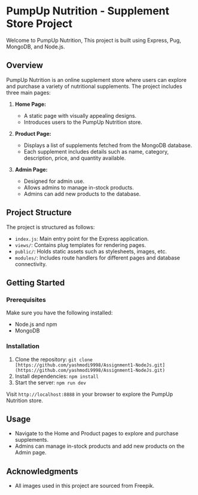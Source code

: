 # PumpUp Nutrition - Supplement Store Project

Welcome to PumpUp Nutrition, This project is built using Express, Pug, MongoDB, and Node.js.

## Overview

PumpUp Nutrition is an online supplement store where users can explore and purchase a variety of nutritional supplements. The project includes three main pages:

1. **Home Page:**

   - A static page with visually appealing designs.
   - Introduces users to the PumpUp Nutrition store.

2. **Product Page:**

   - Displays a list of supplements fetched from the MongoDB database.
   - Each supplement includes details such as name, category, description, price, and quantity available.

3. **Admin Page:**
   - Designed for admin use.
   - Allows admins to manage in-stock products.
   - Admins can add new products to the database.

## Project Structure

The project is structured as follows:

- `index.js`: Main entry point for the Express application.
- `views/`: Contains plug templates for rendering pages.
- `public/`: Holds static assets such as stylesheets, images, etc.
- `modules/`: Includes route handlers for different pages and database connectivity.

## Getting Started

### Prerequisites

Make sure you have the following installed:

- Node.js and npm
- MongoDB

### Installation

1. Clone the repository: `git clone [https://github.com/yashmodi9998/Assignment1-NodeJs.git](https://github.com/yashmodi9998/Assignment1-NodeJs.git)`
2. Install dependencies: `npm install`
3. Start the server: `npm run dev`

Visit `http://localhost:8888` in your browser to explore the PumpUp Nutrition store.

## Usage

- Navigate to the Home and Product pages to explore and purchase supplements.
- Admins can manage in-stock products and add new products on the Admin page.

## Acknowledgments

- All images used in this project are sourced from Freepik.
